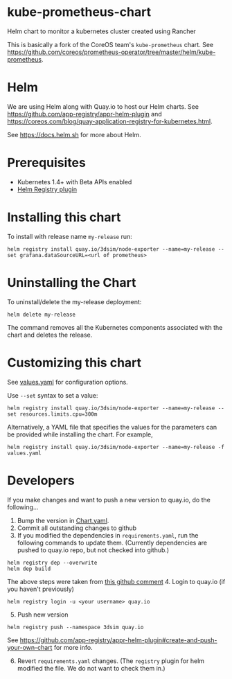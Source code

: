 # kube-prometheus-chart
Helm chart to monitor a kubernetes cluster created using Rancher

This is basically a fork of the CoreOS team's `kube-prometheus` chart.  See https://github.com/coreos/prometheus-operator/tree/master/helm/kube-prometheus.

# Helm
We are using Helm along with Quay.io to host our Helm charts.  See https://github.com/app-registry/appr-helm-plugin and https://coreos.com/blog/quay-application-registry-for-kubernetes.html.

See https://docs.helm.sh for more about Helm.

# Prerequisites
* Kubernetes 1.4+ with Beta APIs enabled
* [Helm Registry plugin](https://github.com/app-registry/appr-helm-plugin)

# Installing this chart
To install with release name `my-release` run:
```
helm registry install quay.io/3dsim/node-exporter --name=my-release --set grafana.dataSourceURL=<url of prometheus>
```

# Uninstalling the Chart

To uninstall/delete the my-release deployment:
```
helm delete my-release
```
The command removes all the Kubernetes components associated with the chart and deletes the release.


# Customizing this chart
See [values.yaml](values.yaml) for configuration options.

Use `--set` syntax to set a value:
```console
helm registry install quay.io/3dsim/node-exporter --name=my-release --set resources.limits.cpu=300m
```

Alternatively, a YAML file that specifies the values for the parameters can be provided while installing the chart. For example,

```console
helm registry install quay.io/3dsim/node-exporter --name=my-release -f values.yaml
```

# Developers
If you make changes and want to push a new version to quay.io, do the following...

1.  Bump the version in [Chart.yaml](Chart.yaml).
2.  Commit all outstanding changes to github
3.  If you  modified the dependencies in `requirements.yaml`, run the following commands to update them.  (Currently dependencies are pushed to quay.io repo, but not checked into github.)
```
helm registry dep --overwrite
helm dep build
```
The above steps were taken from [this github comment](https://github.com/app-registry/appr-helm-plugin/issues/3#issuecomment-302701693)
4. Login to quay.io (if you haven't previously)
```
helm registry login -u <your username> quay.io
```
5. Push new version
```
helm registry push --namespace 3dsim quay.io
```

See https://github.com/app-registry/appr-helm-plugin#create-and-push-your-own-chart for more info.

6. Revert `requirements.yaml` changes.  (The `registry` plugin for helm modified the file.  We do not want to check them in.)
